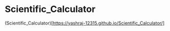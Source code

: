# Scientific_Calculator
(Scientific_Calculator)[https://yashraj-12315.github.io/Scientific_Calculator/]

